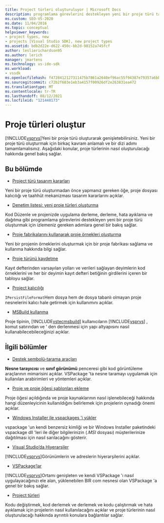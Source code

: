 ```yaml
---
title: Project türleri oluşturuluyor | Microsoft Docs
description: programlama görevlerini destekleyen yeni bir proje türü tasarlayarak, oluşturarak ve kaydederek Visual Studio genişletmeyi öğrenin.
ms.custom: SEO-VS-2020
ms.date: 11/04/2016
ms.topic: conceptual
helpviewer_keywords:
- project types, new
- projects [Visual Studio SDK], new project types
ms.assetid: bdb2d22e-d622-450c-bb2d-98152a745fcf
author: leslierichardson95
ms.author: lerich
manager: jmartens
ms.technology: vs-ide-sdk
ms.workload:
- vssdk
ms.openlocfilehash: f4728412127311475b7861a2640ef96ac55f94387e79357a6bbee0a5c3fa0f01
ms.sourcegitcommit: c72b2f603e1eb3a4157f00926df2e263831ea472
ms.translationtype: MT
ms.contentlocale: tr-TR
ms.lasthandoff: 08/12/2021
ms.locfileid: "121448173"
---
```

# <a name="create-project-types"></a>Proje türleri oluştur
[!INCLUDE[vsprvs](../../code-quality/includes/vsprvs_md.md)]Yeni bir proje türü oluşturarak genişletebilirsiniz. Yeni bir proje türü oluşturmak için birkaç kavram anlamalı ve bir dizi adımı tamamlamalısınız. Aşağıdaki konular, proje türlerinin nasıl oluşturulacağı hakkında genel bakış sağlar.

## <a name="in-this-section"></a>Bu bölümde
- [Project türü tasarım kararları](../../extensibility/internals/project-type-design-decisions.md)

 Yeni bir proje türü oluşturmadan önce yapmanız gereken öğe, proje dosyası kalıcılığı ve taahhüt mekanizması tasarım kararlarını açıklar.

- [Denetim listesi: yeni proje türleri oluşturma](../../extensibility/internals/checklist-creating-new-project-types.md)

 Kod Düzenle ve projenizde uygulama derleme, derleme, hata ayıklama ve dağıtma gibi programlama görevlerini destekleyen yeni bir proje türü oluşturmak için izlemeniz gereken adımlara genel bir bakış sağlar.

- [Proje fabrikalarını kullanarak proje örnekleri oluşturma](../../extensibility/internals/creating-project-instances-by-using-project-factories.md)

 Yeni bir projenin örneklerini oluşturmak için bir proje fabrikası sağlama ve kullanma hakkında bilgi sağlar.

- [Proje türünü kaydetme](../../extensibility/internals/registering-a-project-type.md)

 Kayıt defterinden varsayılan yolları ve verileri sağlayan deyimlerin kod örneklerini ve her bir deyimin kayıt defteri betiğinin girdilerini içeren bir tabloyu sağlar.

- [Project kalıcılığı](../../extensibility/internals/project-persistence.md)

 `IPersistFileFormat`Hem dosya hem de dosya tabanlı olmayan proje nesnelerini kalıcı hale getirmek için kullanımını açıklar.

- [MSBuild kullanma](../../extensibility/internals/using-msbuild.md)

 Proje tipinin, [!INCLUDE[vstecmsbuild](../../extensibility/internals/includes/vstecmsbuild_md.md)] kullanıcıların [!INCLUDE[vsprvs](../../code-quality/includes/vsprvs_md.md)] , komut satırından ve ' den derlenmesi için yapı altyapısını nasıl kullanabilecebileceğinizi açıklar.

## <a name="related-sections"></a>İlgili bölümler
- [Destek sembolü-tarama araçları](../../extensibility/internals/supporting-symbol-browsing-tools.md)

 **Nesne tarayıcısı** ve **sınıf görünümü** penceresi gibi kod görüntüleme araçlarının mimarisini açıklar. VSPackage 'ta nesne taramayı uygulamak için kullanılan arabirimleri ve yöntemleri açıklar.

- [Proje ve proje öğesi şablonları ekleme](../../extensibility/internals/adding-project-and-project-item-templates.md)

 Proje öğesi açıldığında ve proje kaynaklarının nasıl işlenebileceği hakkında hangi düzenleyicinin kullanıldığını belirlemek için projelerin oynadığı önemi açıklar.

- [Windows Installer ile vspackages 'i yükler](../../extensibility/internals/installing-vspackages-with-windows-installer.md)

 vspackage 'un kendi benzersiz kimliği ve bir Windows Installer paketindeki vspackage dll 'leri ile diğer bilgilerinizin (*.MSI* dosyası) müşterilerinize dağıtılması için nasıl sarılacağını gösterir.

- [Visual Studio’da Hiyerarşiler](../../extensibility/internals/hierarchies-in-visual-studio.md)

 [!INCLUDE[vsprvs](../../code-quality/includes/vsprvs_md.md)]Görünümlerin ve adreslerin hiyerarşilerini açıklar.

- [VSPackage’lar](../../extensibility/internals/vspackages.md)

 [!INCLUDE[vsprvs](../../code-quality/includes/vsprvs_md.md)]Ortamı genişleten ve kendi VSPackage 'ı nasıl uygulayacağınızı ele alan, yüklenebilen BIR com nesnesi olan VSPackage 'a genel bir bakış sağlar.

- [Project türleri](../../extensibility/internals/project-types.md)

 Kodu değiştirmek, kod derlemek ve derlemek ve kodu çalıştırmak ve hata ayıklamak için projelerin nasıl kullanılacağını açıklar ve proje türlerinin nasıl oluşturulacağı hakkında ayrıntılı konulara bağlantılar sağlar.

